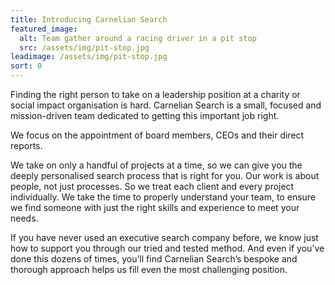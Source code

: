```yaml
---
title: Introducing Carnelian Search
featured_image:
  alt: Team gather around a racing driver in a pit stop
  src: /assets/img/pit-stop.jpg
leadimage: /assets/img/pit-stop.jpg
sort: 0
---
```

Finding the right person to take on a leadership position at a charity or social impact organisation is hard. Carnelian Search is a small, focused and mission-driven team dedicated to getting this important job right.

We focus on the appointment of board members, CEOs and their direct reports.

We take on only a handful of projects at a time, so we can give you the deeply personalised search process that is right for you. Our work is about people, not just processes. So we treat each client and every project individually. We take the time to properly understand your team, to ensure we find someone with just the right skills and experience to meet your needs.

If you have never used an executive search company before, we know just how to support you through our tried and tested method. And even if you’ve done this dozens of times, you’ll find Carnelian Search’s bespoke and thorough approach helps us fill even the most challenging position.